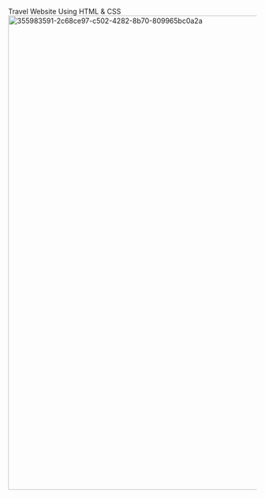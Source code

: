 Travel Website Using HTML & CSS
<img width="960" alt="355983591-2c68ce97-c502-4282-8b70-809965bc0a2a" src="https://github.com/user-attachments/assets/626a177f-a6b6-4110-b7b3-640d459d5260">
